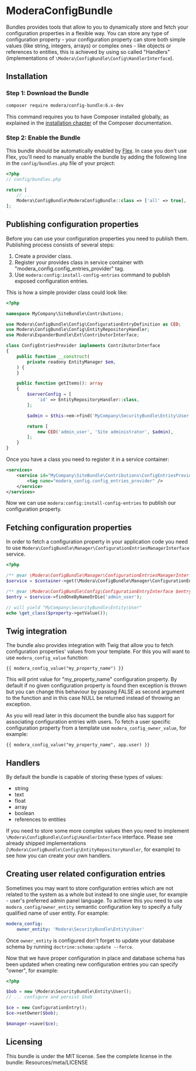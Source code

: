 # ModeraConfigBundle

Bundles provides tools that allow to you to dynamically store and fetch your configuration properties in a flexible way.
You can store any type of configuration property - your configuration property can store both simple values (like string,
integers, arrays) or complex ones - like objects or references to entities, this is achieved by using so called
"Handlers" (implementations of `\Modera\ConfigBundle\Config\HandlerInterface`).

## Installation

### Step 1: Download the Bundle

``` bash
composer require modera/config-bundle:6.x-dev
```

This command requires you to have Composer installed globally, as explained
in the [installation chapter](https://getcomposer.org/doc/00-intro.md) of the Composer documentation.

### Step 2: Enable the Bundle

This bundle should be automatically enabled by [Flex](https://symfony.com/doc/current/setup/flex.html).
In case you don't use Flex, you'll need to manually enable the bundle by
adding the following line in the `config/bundles.php` file of your project:

``` php
<?php
// config/bundles.php

return [
    // ...
    Modera\ConfigBundle\ModeraConfigBundle::class => ['all' => true],
];
```

## Publishing configuration properties

Before you can use your configuration properties you need to publish them. Publishing process consists of several steps:

1. Create a provider class.
2. Register your provides class in service container with "modera_config.config_entries_provider" tag.
3. Use `modera:config:install-config-entries` command to publish exposed configuration entries.

This is how a simple provider class could look like:

``` php
<?php

namespace MyCompany\SiteBundle\Contributions;

use Modera\ConfigBundle\Config\ConfigurationEntryDefinition as CED;
use Modera\ConfigBundle\Config\EntityRepositoryHandler;
use Modera\ExpanderBundle\Ext\ContributorInterface;

class ConfigEntriesProvider implements ContributorInterface
{
    public function __construct(
        private readony EntityManager $em,
    ) {
    }

    public function getItems(): array
    {
        $serverConfig = [
            'id' => EntityRepositoryHandler::class,
        ];

        $admin = $this->em->find('MyCompany\SecurityBundle\Entity\User', 1);

        return [
            new CED('admin_user', 'Site administrator', $admin),
        ];
    }
}
```

Once you have a class you need to register it in a service container:

``` xml
<services>
    <service id="MyCompany\SiteBundle\Contributions\ConfigEntriesProvider">
        <tag name="modera_config.config_entries_provider" />
    </service>
</services>
```

Now we can use `modera:config:install-config-entries` to publish our configuration property.

## Fetching configuration properties

In order to fetch a configuration property in your application code you need to use
`Modera\ConfigBundle\Manager\ConfigurationEntriesManagerInterface` service.

``` php
<?php

/** @var \Modera\ConfigBundle\Manager\ConfigurationEntriesManagerInterface $service */
$service = $container->get(\Modera\ConfigBundle\Manager\ConfigurationEntriesManagerInterface);

/** @var \Modera\ConfigBundle\Config\ConfigurationEntryInterface $entry */
$entry = $service->findOneByNameOrDie('admin_user');

// will yield "MyCompany\SecurityBundle\Entity\User"
echo \get_class($property->getValue());
```

## Twig integration

The bundle also provides integration with Twig that allow you to fetch configuration properties' values from your
template. For this you will want to use `modera_config_value` function:

``` twig
{{ modera_config_value("my_property_name") }}
```

This will print value for "my_property_name" configuration property. By default if no given configuration property
is found then exception is thrown but you can change this behaviour by passing FALSE as second argument to the function
and in this case NULL be returned instead of throwing an exception.

As you will read later in this document the bundle also has support for associating configuration entries with users. To
fetch a user specific configuration property from a template use `modera_config_owner_value`, for example:

``` twig
{{ modera_config_value("my_property_name", app.user) }}
```

## Handlers

By default the bundle is capable of storing these types of values:

* string
* text
* float
* array
* boolean
* references to entities

If you need to store some more complex values then you need to implement `\Modera\ConfigBundle\Config\HandlerInterface`
interface. Please see already shipped implementations (`\Modera\ConfigBundle\Config\EntityRepositoryHandler`,
for example) to see how you can create your own handlers.

## Creating user related configuration entries

Sometimes you may want to store configuration entries which are not related to the system as a whole but instead
to one single user, for example - user's preferred admin panel language. To achieve this you need to use
`modera_config/owner_entity` semantic configuration key to specify a fully qualified name of user entity. For example:

``` yaml
modera_config:
    owner_entity: 'Modera\SecurityBundle\Entity\User'
```

Once `owner_entity` is configured don't forget to update your database schema by running `doctrine:schema:update --force`.

Now that we have proper configuration in place and database schema has been updated when creating new configuration
entries you can specify "owner", for example:

``` php
<?php

$bob = new \Modera\SecurityBundle\Entity\User();
// ... configure and persist $bob

$ce = new ConfigurationEntry();
$ce->setOwner($bob);

$manager->save($ce);
```

## Licensing

This bundle is under the MIT license. See the complete license in the bundle:
Resources/meta/LICENSE
